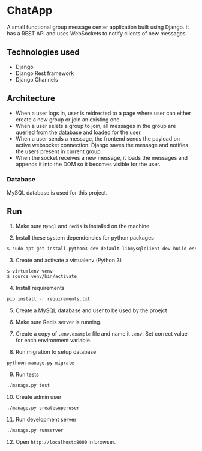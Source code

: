 # ChatApp  #

A small functional group message center application built using Django.
It has a REST API and uses WebSockets to notify clients of new messages.

## Technologies used ##
- Django
- Django Rest framework
- Django Channels

## Architecture ##
 - When a user logs in, user is reidrected to a page where user can either create a new group or join an existing one.
 - When a user selets a group to join, all messages in the group are queried from the database and loaded for the user.
 - When a user sends a message, the frontend sends the payload on active websocket connection.
   Django saves the message and notifies the users present in current group.
 - When the socket receives a new message, it loads the messages and appends it into the DOM so it becomes visible for the user.

### Database ###
MySQL database is used for this project.

## Run ##
1. Make sure `MySql` and `redis` is installed on the machine.

2. Install these system dependencies for python packages
```bash
$ sudo apt-get install python3-dev default-libmysqlclient-dev build-essential
```

3. Create and activate a virtualenv (Python 3)
```bash
$ virtualenv venv
$ source venv/bin/activate
```
4. Install requirements
```bash
pip install -r requirements.txt
```

5. Create a MySQL database and user to be used by the proejct

6. Make sure Redis server is running.

7. Create a copy of `.env.example` file and name it `.env`. Set correct value for each environment variable.

8. Run migration to setup database
```bash
pythnon manage.py migrate
```

9. Run tests
```bash
./manage.py test
```

10. Create admin user
```bash
./manage.py createsuperuser
```

11. Run development server
```bash
./manage.py runserver
```

12. Open `http://localhost:8000` in browser.
